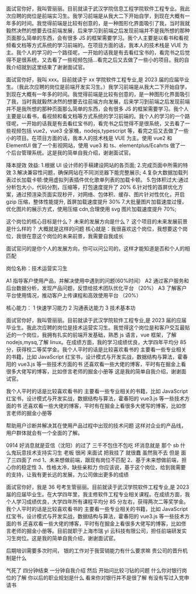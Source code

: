 面试官你好，我叫管丽丽。目前就读于武汉学院信息工程学院软件工程专业。我此次应聘的岗位是前端实习生。我学习前端是从我大二下开始自学，到现在大概有一年多的时间。我觉得前端是比较有创意的，是一种图形化界面吸引了我，当时我就毅然决然的想要去往前端发展，后来学习到前端之后发现前端并不是我所想的那种页面那么简单的东西，会有很多 JS 的框架需要学习。我个人主要是以看书和看视频看文档等方式系统的学习前端的。在项目方面的话，我本人的技术栈是 VUE 为主。我个人的学习的一个路径呢，一开始的话我是有去看红宝书的，看完书之后觉得不是很系统，又去看了一些视频包括...看完之后又去做了一些小的项目。我的自我介绍就到这里结束了谢谢面试官。

面试官你好，我叫 xxx。目前就读于 xx 学院软件工程专业,是 2023 届的应届毕业生。（我此次应聘的岗位是前端开发实习生。）我学习前端是从我大二下开始自学，到现在大概有一年多的时间。我觉得前端是比较有创意的，是一种图形化界面吸引了我，当时我就毅然决然的想要去往前端方向发展，后来学习到前端之后发现前端并不是我所想的那种页面那么简单的东西，会有很多 JS 的框架需要学习。我个人主要是以看书，看视频和看文档等方式系统的学习前端的。我个人的学习的一个路径呢，一开始的话我是有去看红宝书的，看完书之后觉得不是很系统，又去看了一些视频包括 vue2，vue3 全家桶，nodejs,typescript 等，看完之后又去做了一些小的项目。在项目方面的话，我本人的技术栈是 VUE 为主。使用 vue2 和 ElementUI 做了一个影视网站，使用 vue3 和 ts、elementplus/Ecahrts 做了一个后台管理系统。这是我的简单自我介绍，谢谢面试官。

降本提效
效益: 1.根据 UI 设计师的手稿建设网站的各页面; 2.完成页面中所需的特效 3.解决兼容性问题，确保网站在不同浏览器下能完整展示; 4.复杂大数据加载列表过长加载卡顿:使用虚拟列表插件优化歌单列表的加载卡顿。 5.包体积过大:通过分析包大小，代码分割，压缩等，打包速度提升了 20% 6.针对性的首屏优化方案，通过预渲染页面实现秒开，对网络、包体积、缓存、图片针对性优化，开启 gzip 压缩，整体性能提升, 首屏加载速度提升 30% 7.大批量图片加载速度过慢，优化图片的展示方式，使用压缩 cdn,合理使用 svg 图片加载速度提升 70%;

这个岗位的核心目标是什么？
未来的发展方向是什么？
这个项目的未来发展前景是什么样的？
大概就是这样的问题
核心就是：我很喜欢这个岗位，我想要这个岗位，我很在意这个岗位的未来前景，我需要自我成长

面试官问的是你个人的发展方向，你可以问公司的，这样才能知道是否和个人的相匹配

岗位名称：技术运营实习生

A1 指导客户使用产品，并解决使用中遇到的问题(60%时间）
A2 通过客户服务和后台数据分析，发现产品问题，反馈给技术团队优化平台 （20%）
A3 了解客户平台使用情况，推动客户上传课程和高效使用平台 （20%）

核心能力：
1 快速学习能力
2 沟通表达能力
3 技术基本功

面试官你好，我叫管丽丽。目前就读于武汉学院软件工程专业,是 2023 届的应届毕业生。我此次应聘的岗位是技术运营实习生。我觉得这个岗位是和客户交互最贴近的一个岗位，我拥有扎实的前端开发基础，熟悉 js 语言，vue 框架，了解 nodejs,mysq,了解 linux。在成绩方面，我的学习成绩优良，大学四年平均分 85 分，获得校二等奖学金。我个人平时的话是比较喜欢看书的 主要看一些专业相关的书籍，比如 JavaScript 红宝书，设计模式与开发实战，数据结构与算法，霍春阳的 vue3.js 等一些技术方面的书 还喜欢看一些大佬的博客，平时有在掘金上看很多大佬写的博客，比如俢言老师的掘金小册等 这是我的简单自我介绍，谢谢面试官。

我个人平时的话是比较喜欢看书的 主要看一些专业相关的书籍，比如 JavaScript 红宝书，设计模式与开发实战，数据结构与算法，霍春阳的 vue3.js 等一些技术方面的书 还喜欢看一些大佬的博客，平时有在掘金上看很多大佬写的博客，比如俢言老师的掘金小册等

帮助用户诊断并解决其在使用产品过程中出现的技术问题
这样对企业的产品线，用户群体就会有一个全面的了解。

0914
好消息就是亚信（沈阳）的过了 三千不包住不包吃
坏消息就是 那个 sb 什么鬼玩意技术支持实习生 老板 很闲 来面试 把我挂了 就很蠢 虽然我不去 但是 面了三四面了 md
1、未来想做前端，跟现有岗位不匹配
2、基于未来想做前端，担心你的稳定性
3、性格太冷，缺些亲和力
你应该说，基于这个岗位，给到我需要的支持，让我有更长远的发展，为公司做出更多的成绩

面试官你好，我是 36 号考生管丽丽。目前就读于武汉学院软件工程专业,是 2023 届的应届毕业生。在大学四年里，我主修软件工程专业相关课程。在成绩方面，我个人学习成绩优良，大学四年所有课程平均分 85 分左右，获得两次二等奖学金。我个人平时的话是比较喜欢看书的 主要看一些专业相关的书籍，比如 JavaScript 红宝书，设计模式与开发实战，数据结构与算法，霍春阳的 vue3.js 等一些技术方面的书 还喜欢看一些大佬的博客，平时有在掘金上看很多大佬写的博客，比如俢言老师的掘金小册等。目前就职于上海市瑞 yi 云科技有限公司，担任前端研发实习生岗位。这是我的简单自我介绍，谢谢面试官。

后期培训需要多次时间，
银的工作对于我营销能力有什么要求嘛
贵公司的晋升机制是什么

气死了 四分钟结束
一分钟自我介绍
然后 开始问比较刁钻的问题
什么你对银行岗位的了解
你以后的职业规划是什么
看来你对银行并不是很了解
有没有写过入党申请书
